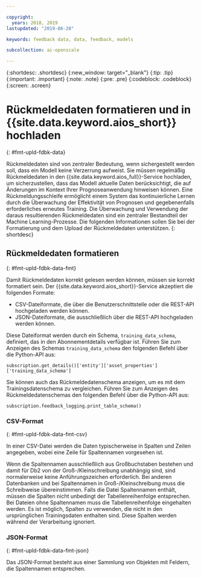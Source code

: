 ```yaml
---

copyright:
  years: 2018, 2019
lastupdated: "2019-06-28"

keywords: feedback data, data, feedback, models

subcollection: ai-openscale

---
```


{:shortdesc: .shortdesc}
{:new_window: target="_blank"}
{:tip: .tip}
{:important: .important}
{:note: .note}
{:pre: .pre}
{:codeblock: .codeblock}
{:screen: .screen}

# Rückmeldedaten formatieren und in {{site.data.keyword.aios_short}} hochladen
{: #fmt-upld-fdbk-data}

Rückmeldedaten sind von zentraler Bedeutung, wenn sichergestellt werden soll, dass ein Modell keine Verzerrung aufweist. Sie müssen regelmäßig Rückmeldedaten in den {{site.data.keyword.aios_full}}-Service hochladen, um sicherzustellen, dass das Modell aktuelle Daten berücksichtigt, die auf Änderungen im Kontext Ihrer Prognoseanwendung hinweisen können. Eine Rückmeldungsschleife ermöglicht einem System das kontinuierliche Lernen durch die Überwachung der Effektivität von Prognosen und gegebenenfalls erforderliches erneutes Training. Die Überwachung und Verwendung der daraus resultierenden Rückmeldedaten sind ein zentraler Bestandteil der Machine Learning-Prozesse. Die folgenden Informationen sollen Sie bei der Formatierung und dem Upload der Rückmeldedaten unterstützen.
{: shortdesc}

## Rückmeldedaten formatieren
{: #fmt-upld-fdbk-data-fmt}

Damit Rückmeldedaten korrekt gelesen werden können, müssen sie korrekt formatiert sein. Der {{site.data.keyword.aios_short}}-Service akzeptiert die folgenden Formate: 

- CSV-Dateiformate, die über die Benutzerschnittstelle oder die REST-API hochgeladen werden können. 
- JSON-Dateiformate, die ausschließlich über die REST-API hochgeladen werden können. 

Diese Dateiformat werden durch ein Schema, `training_data_schema`, definiert, das in den Abonnementdetails verfügbar ist. Führen Sie zum Anzeigen des Schemas `training_data_schema` den folgenden Befehl über die Python-API aus: 

```
subscription.get_details()['entity']['asset_properties']['training_data_schema']
```

Sie können auch das Rückmeldedatenschema anzeigen, um es mit dem Trainingsdatenschema zu vergleichen. Führen Sie zum Anzeigen des Rückmeldedatenschemas den folgenden Befehl über die Python-API aus: 

```
subscription.feedback_logging.print_table_schema()
```


### CSV-Format
{: #fmt-upld-fdbk-data-fmt-csv}

In einer CSV-Datei werden die Daten typischerweise in Spalten und Zeilen angegeben, wobei eine Zeile für Spaltennamen vorgesehen ist. 

Wenn die Spaltennamen ausschließlich aus Großbuchstaben bestehen und damit für Db2 von der Groß-/Kleinschreibung unabhängig sind, sind normalerweise keine Anführungszeichen erforderlich. Bei anderen Datenbanken und bei Spaltennamen in Groß-/Kleinschreibung muss die Schreibweise übereinstimmen. Falls die Datei Spaltennamen enthält, müssen die Spalten nicht unbedingt der Tabellenreihenfolge entsprechen. Bei Dateien ohne Spaltennamen muss die Tabellenreihenfolge eingehalten werden. Es ist möglich, Spalten zu verwenden, die nicht in den ursprünglichen Trainingsdaten enthalten sind. Diese Spalten werden während der Verarbeitung ignoriert. 


### JSON-Format
{: #fmt-upld-fdbk-data-fmt-json}

Das JSON-Format besteht aus einer Sammlung von Objekten mit Feldern, die Spaltennamen entsprechen. 

